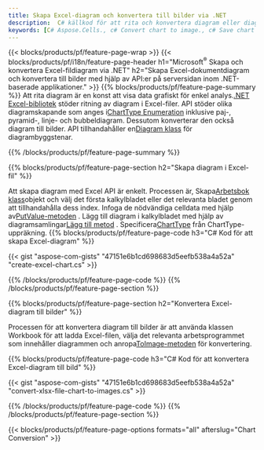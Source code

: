 ```yaml
---
title: Skapa Excel-diagram och konvertera till bilder via .NET
description:  C# källkod för att rita och konvertera diagram eller diagram i Microsoft Excel med hjälp av .NET Library.
keywords: [C# Aspose.Cells., c# Convert chart to image., c# Save chart to image., c# chart to image., create charts in c#., insert charts in c#., manage charts in c#]
---
```

{{< blocks/products/pf/feature-page-wrap >}}
{{< blocks/products/pf/i18n/feature-page-header h1="Microsoft<sup>&reg;</sup> Skapa och konvertera Excel-fildiagram via .NET" h2="Skapa Excel-dokumentdiagram och konvertera till bilder med hjälp av API:er på serversidan inom .NET-baserade applikationer." >}}
{{% blocks/products/pf/feature-page-summary %}}
 Att rita diagram är en konst att visa data grafiskt för enkel analys.[.NET Excel-bibliotek](/cells/sv/net/) stöder ritning av diagram i Excel-filer. API stöder olika diagramskapande som anges i[ChartType Enumeration](https://reference.aspose.com/cells/net/aspose.cells.charts/charttype) inklusive paj-, pyramid-, linje- och bubbeldiagram. Dessutom konverterar den också diagram till bilder. API tillhandahåller en[Diagram klass](https://reference.aspose.com/cells/net/aspose.cells.charts) för diagrambyggstenar.

{{% /blocks/products/pf/feature-page-summary %}}

{{% blocks/products/pf/feature-page-section h2="Skapa diagram i Excel-fil" %}}

 Att skapa diagram med Excel API är enkelt. Processen är, Skapa[Arbetsbok klass](https://reference.aspose.com/cells/net/aspose.cells/workbook)objekt och välj det första kalkylbladet eller det relevanta bladet genom att tillhandahålla dess index. Infoga de nödvändiga celldata med hjälp av[PutValue-metoden](https://reference.aspose.com/cells/net/aspose.cells/cell/methods/putvalue/index) . Lägg till diagram i kalkylbladet med hjälp av diagramsamlingar[Lägg till metod](https://reference.aspose.com/cells/net/aspose.cells.charts/chartcollection/methods/add) . Specificera[ChartType](https://reference.aspose.com/cells/net/aspose.cells.charts/charttype) från ChartType-uppräkning.
{{% blocks/products/pf/feature-page-code h3="C# Kod för att skapa Excel-diagram" %}}

{{< gist "aspose-com-gists" "47151e6b1cd698683d5eefb538a4a52a" "create-excel-chart.cs" >}}

{{% /blocks/products/pf/feature-page-code %}}
{{% /blocks/products/pf/feature-page-section %}}


{{% blocks/products/pf/feature-page-section h2="Konvertera Excel-diagram till bilder" %}}

 Processen för att konvertera diagram till bilder är att använda klassen Workbook för att ladda Excel-filen, välja det relevanta arbetsprogrammet som innehåller diagrammen och anropa[ToImage-metoden](https://reference.aspose.com/cells/net/aspose.cells.charts.chart/toimage/methods/7) för konvertering.

{{% blocks/products/pf/feature-page-code h3="C# Kod för att konvertera Excel-diagram till bild" %}}

{{< gist "aspose-com-gists" "47151e6b1cd698683d5eefb538a4a52a" "convert-xlsx-file-chart-to-images.cs" >}}

{{% /blocks/products/pf/feature-page-code %}}
{{% /blocks/products/pf/feature-page-section %}}

{{< blocks/products/pf/feature-page-options formats="all" afterslug="Chart Conversion" >}}
